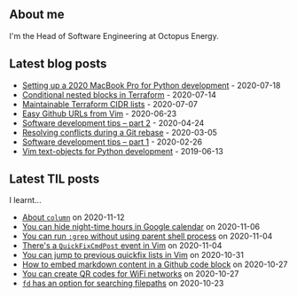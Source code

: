 ## About me
I'm the Head of Software Engineering at Octopus Energy.
## Latest blog posts
- [Setting up a 2020 MacBook Pro for Python development](https://codeinthehole.com/guides/settings-up-a-2020-macbook-for-python-development/) - 2020-07-18
- [Conditional nested blocks in Terraform](https://codeinthehole.com/tips/conditional-nested-blocks-in-terraform/) - 2020-07-14
- [Maintainable Terraform CIDR lists](https://codeinthehole.com/tips/terraform-cidrs/) - 2020-07-07
- [Easy Github URLs from Vim](https://codeinthehole.com/tips/easy-github-urls-from-vim/) - 2020-06-23
- [Software development tips – part 2](https://codeinthehole.com/tips/software-development-tips-part2/) - 2020-04-24
- [Resolving conflicts during a Git rebase](https://codeinthehole.com/guides/resolving-conflicts-during-a-git-rebase/) - 2020-03-05
- [Software development tips – part 1](https://codeinthehole.com/tips/software-development-tips-part1/) - 2020-02-26
- [Vim text-objects for Python development](https://codeinthehole.com/tips/vim-text-objects/) - 2019-06-13
## Latest TIL posts
I learnt...
- [About `column`](https://til.codeinthehole.com/posts/about-column/) on 2020-11-12
- [You can hide night-time hours in Google calendar](https://til.codeinthehole.com/posts/you-can-hide-nighttime-hours-in-google-calendar/) on 2020-11-06
- [You can run `:grep` without using parent shell process](https://til.codeinthehole.com/posts/you-can-run-grep-without-using-parent-shell-process/) on 2020-11-04
- [There's a `QuickFixCmdPost` event in Vim](https://til.codeinthehole.com/posts/theres-a-quickfixcmdpost-event-in-vim/) on 2020-11-04
- [You can jump to previous quickfix lists in Vim](https://til.codeinthehole.com/posts/you-can-jump-to-previous-quickfix-lists-in-vim/) on 2020-10-31
- [How to embed markdown content in a Github code block](https://til.codeinthehole.com/posts/how-to-embed-markdown-content-in-a-github-code-block/) on 2020-10-27
- [You can create QR codes for WiFi networks](https://til.codeinthehole.com/posts/you-can-create-qr-codes-for-wifi-networks/) on 2020-10-27
- [`fd` has an option for searching filepaths](https://til.codeinthehole.com/posts/fd-has-an-option-for-searching-filepaths/) on 2020-10-23
